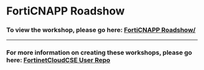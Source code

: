 <h1>FortiCNAPP Roadshow</h1><h3>To view the workshop, please go here: <a href=https://fortinetcloudcse.github.io/FortiCNAPPRoadshow/>FortiCNAPP Roadshow/</a></h3><hr><h3>For more information on creating these workshops, please go here: <a href=https://fortinetcloudcse.github.io/UserRepo/>FortinetCloudCSE User Repo</a></h3>